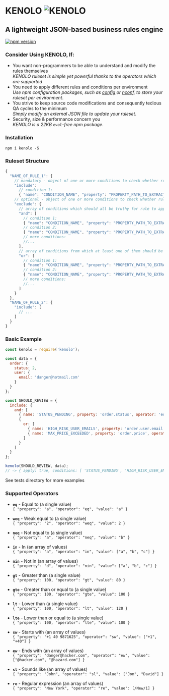 # KENOLO ![KENOLO](https://cdn3.iconfinder.com/data/icons/google-material-design-icons/48/ic_thumbs_up_down_48px-24.png)

## A lightweight JSON-based business rules engine
[![npm version](https://badge.fury.io/js/kenolo.svg)](https://badge.fury.io/js/kenolo)

### Consider Using KENOLO, If:
- You want non-programmers to be able to understand and modify the rules themselves  
_KENOLO ruleset is simple yet powerful thanks to the operators which are supported_
- You need to apply different rules and conditions per environment  
_Use npm configuration packages, such as [config](https://www.npmjs.com/package/config) or [nconf](https://www.npmjs.com/package/nconf), to store your ruleset per environment_.
- You strive to keep source code modifications and consequently tedious QA cycles to the minimum  
_Simply modify an external JSON file to update your ruleset_.
- Security, size & performance concern you  
_KENOLO is a 22KB `eval`-free npm package_.

### Installation
`npm i kenolo -S`

### Ruleset Structure
```javascript
{
  "NAME_OF_RULE_1": {
    // mandatory - object of one or more conditions to check whether rule should apply:
    "include":
      // condition 1:
      { "name": "CONDITION_NAME", "property": "PROPERTY_PATH_TO_EXTRACT_DATA_FROM", "operator": "eq", "value": "VALUE_TO_COMPARE_WITH" },
    // optional - object of one or more conditions to check whether rule should NOT apply:
    "exclude": {
      // array of conditions which should all be truthy for rule to apply:
      "and": [
        // condition 1:
        { "name": "CONDITION_NAME", "property": "PROPERTY_PATH_TO_EXTRACT_DATA_FROM", "operator": "gt", "value": "VALUE_TO_COMPARE_WITH" },
        // condition 2:
        { "name": "CONDITION_NAME", "property": "PROPERTY_PATH_TO_EXTRACT_DATA_FROM", "operator": "neq", "value": "VALUE_TO_COMPARE_WITH" },
        // more conditions:
        //...
      ],
      // array of conditions from which at least one of them should be truthy for rule to apply:
      "or": [
        // condition 1:
        { "name": "CONDITION_NAME", "property": "PROPERTY_PATH_TO_EXTRACT_DATA_FROM", "operator": "eq", "value": "VALUE_TO_COMPARE_WITH" },
        // condition 2:
        { "name": "CONDITION_NAME", "property": "PROPERTY_PATH_TO_EXTRACT_DATA_FROM", "operator": "eq", "value": "VALUE_TO_COMPARE_WITH" },
        // more conditions:
        //...
      ]
    }
  },
  "NAME_OF_RULE_2": {
    "include": [
      // ...
    ]
  }
}
```

### Basic Example
```javascript
const kenolo = require('kenolo');

const data = {
  order: {
    status: 2,
    user: {
      email: 'danger@hotmail.com'
    }
  }
};

const SHOULD_REVIEW = {
  include: {
    and: [
      { name: 'STATUS_PENDING', property: 'order.status', operator: 'eq', value: 2 },
      {
        or: [
          { name: 'HIGH_RISK_USER_EMAILS', property: 'order.user.email', operator: 'in', value: ['danger@hotmail.com', 'omg@hacked.com'] },
          { name: 'MAX_PRICE_EXCEEDED', property: 'order.price', operator: 'gt', value: 500 }
        ]
      }
    ]
  }
};

kenolo(SHOULD_REVIEW, data);
// -> { apply: true, conditions: [ 'STATUS_PENDING', 'HIGH_RISK_USER_EMAILS' ] }
```

See tests directory for more examples

### Supported Operators
- **`eq`** - Equal to (a single value)  
`{ "property": "a", "operator": "eq", "value": "a" }`  

- **`weq`** - Weak equal to (a single value)  
`{ "property": "2", "operator": "weq", "value": 2 }`  

- **`neq`** - Not equal to (a single value)  
`{ "property": "a", "operator": "neq", "value": "b" }`  

- **`in`** - In (an array of values)  
`{ "property": "a", "operator": "in", "value": ["a", "b", "c"] }`  

- **`nin`** - Not in (an array of values)  
`{ "property": "d", "operator": "nin", "value": ["a", "b", "c"] }`  

- **`gt`** - Greater than (a single value)  
`{ "property": 100, "operator": "gt", "value": 80 }`  

- **`gte`** - Greater than or equal to (a single value)  
`{ "property": 100, "operator": "gte", "value": 100 }`  

- **`lt`** - Lower than (a single value)  
`{ "property": 100, "operator": "lt", "value": 120 }`  

- **`lte`** - Lower than or equal to (a single value)  
`{ "property": 100, "operator": "lte", "value": 100 }`  

- **`sw`** - Starts with (an array of values)  
`{ "property": "+1 40 9871625", "operator": "sw", "value": ["+1", "+40"] }`  

- **`ew`** - Ends with (an array of values)  
`{ "property": "danger@hacker.com", "operator": "ew", "value": ["@hacker.com", "@hazard.com"] }`  

- **`sl`** - Sounds like (an array of values)  
`{ "property": "John", "operator": "sl", "value": ["Jon", "David"] }`  

- **`re`** - Regular expression (an array of values)  
`{ "property": "New York", "operator": "re", "value": [/New/i] }`  
